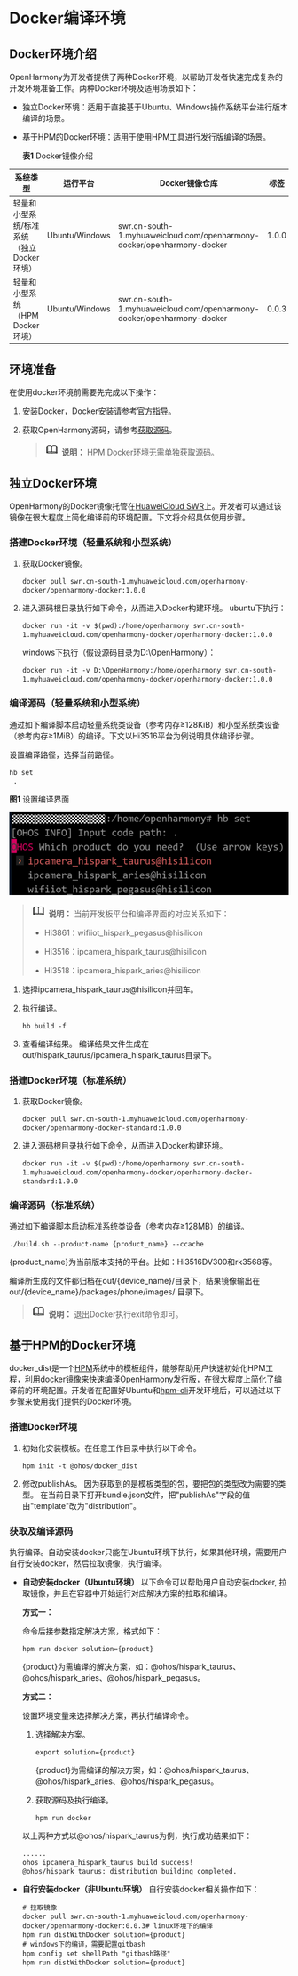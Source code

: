 # Docker编译环境


## Docker环境介绍

OpenHarmony为开发者提供了两种Docker环境，以帮助开发者快速完成复杂的开发环境准备工作。两种Docker环境及适用场景如下：

- 独立Docker环境：适用于直接基于Ubuntu、Windows操作系统平台进行版本编译的场景。

- 基于HPM的Docker环境：适用于使用HPM工具进行发行版编译的场景。

  **表1** Docker镜像介绍

| 系统类型 | 运行平台 | Docker镜像仓库 | 标签 | 
| -------- | -------- | -------- | -------- |
| 轻量和小型系统/标准系统（独立Docker环境） | Ubuntu/Windows | swr.cn-south-1.myhuaweicloud.com/openharmony-docker/openharmony-docker | 1.0.0 | 
| 轻量和小型系统（HPM Docker环境） | Ubuntu/Windows | swr.cn-south-1.myhuaweicloud.com/openharmony-docker/openharmony-docker | 0.0.3 | 


## 环境准备

在使用docker环境前需要先完成以下操作：

1. 安装Docker，Docker安装请参考[官方指导](https://docs.docker.com/engine/install/)。

2. 获取OpenHarmony源码，请参考[获取源码](https://device.harmonyos.com/cn/docs/documentation/guide/sourcecode-acquire-0000001050769927)。
   > ![icon-note.gif](public_sys-resources/icon-note.gif) **说明：**
   > HPM Docker环境无需单独获取源码。


## 独立Docker环境

OpenHarmony的Docker镜像托管在[HuaweiCloud SWR](https://console.huaweicloud.com/swr/?region=cn-south-1#/app/warehouse/warehouseMangeDetail/goldensir/openharmony-docker/openharmony-docker?type=ownImage)上。开发者可以通过该镜像在很大程度上简化编译前的环境配置。下文将介绍具体使用步骤。

### 搭建Docker环境（轻量系统和小型系统）

1. 获取Docker镜像。
     
   ```
   docker pull swr.cn-south-1.myhuaweicloud.com/openharmony-docker/openharmony-docker:1.0.0
   ```

2. 进入源码根目录执行如下命令，从而进入Docker构建环境。
     ubuntu下执行：
     
   ```
   docker run -it -v $(pwd):/home/openharmony swr.cn-south-1.myhuaweicloud.com/openharmony-docker/openharmony-docker:1.0.0
   ```

   windows下执行（假设源码目录为D:\OpenHarmony）：

     
   ```
   docker run -it -v D:\OpenHarmony:/home/openharmony swr.cn-south-1.myhuaweicloud.com/openharmony-docker/openharmony-docker:1.0.0
   ```

### 编译源码（轻量系统和小型系统）

通过如下编译脚本启动轻量系统类设备（参考内存≥128KiB）和小型系统类设备（参考内存≥1MiB）的编译。下文以Hi3516平台为例说明具体编译步骤。

  设置编译路径，选择当前路径。
  
```
hb set
 .
```

  **图1** 设置编译界面

  ![zh-cn_image_0000001153508656](figures/zh-cn_image_0000001153508656.png)

> ![icon-note.gif](public_sys-resources/icon-note.gif) **说明：**
> 当前开发板平台和编译界面的对应关系如下：
> 
> - Hi3861：wifiiot_hispark_pegasus\@hisilicon
> 
> - Hi3516：ipcamera_hispark_taurus\@hisilicon
> 
> - Hi3518：ipcamera_hispark_aries\@hisilicon

1. 选择ipcamera_hispark_taurus\@hisilicon并回车。

2. 执行编译。
     
   ```
   hb build -f
   ```

3. 查看编译结果。
   编译结果文件生成在out/hispark_taurus/ipcamera_hispark_taurus目录下。

### 搭建Docker环境（标准系统）

1. 获取Docker镜像。
     
   ```
   docker pull swr.cn-south-1.myhuaweicloud.com/openharmony-docker/openharmony-docker-standard:1.0.0
   ```

2. 进入源码根目录执行如下命令，从而进入Docker构建环境。
     
   ```
   docker run -it -v $(pwd):/home/openharmony swr.cn-south-1.myhuaweicloud.com/openharmony-docker/openharmony-docker-standard:1.0.0
   ```

### 编译源码（标准系统）

  通过如下编译脚本启动标准系统类设备（参考内存≥128MB）的编译。
  
```
./build.sh --product-name {product_name} --ccache
```

{product_name}为当前版本支持的平台。比如：Hi3516DV300和rk3568等。

编译所生成的文件都归档在out/{device_name}/目录下，结果镜像输出在 out/{device_name}/packages/phone/images/ 目录下。


> ![icon-note.gif](public_sys-resources/icon-note.gif) **说明：**
> 退出Docker执行exit命令即可。


## 基于HPM的Docker环境

docker_dist是一个[HPM](https://hpm.harmonyos.com/)系统中的模板组件，能够帮助用户快速初始化HPM工程，利用docker镜像来快速编译OpenHarmony发行版，在很大程度上简化了编译前的环境配置。开发者在配置好Ubuntu和[hpm-cli](https://device.harmonyos.com/cn/docs/documentation/guide/hpm-part-development-install-0000001178291102)开发环境后，可以通过以下步骤来使用我们提供的Docker环境。


### 搭建Docker环境

1. 初始化安装模板。在任意工作目录中执行以下命令。
     
   ```
   hpm init -t @ohos/docker_dist
   ```

2. 修改publishAs。
   因为获取到的是模板类型的包，要把包的类型改为需要的类型。 在当前目录下打开bundle.json文件，把"publishAs"字段的值由"template"改为"distribution"。


### 获取及编译源码

执行编译。自动安装docker只能在Ubuntu环境下执行，如果其他环境，需要用户自行安装docker，然后拉取镜像，执行编译。

- **自动安装docker（Ubuntu环境）**
  以下命令可以帮助用户自动安装docker, 拉取镜像，并且在容器中开始运行对应解决方案的拉取和编译。

  **方式一：**

  命令后接参数指定解决方案，格式如下：

    
  ```
  hpm run docker solution={product}
  ```

  {product}为需编译的解决方案，如：\@ohos/hispark_taurus、\@ohos/hispark_aries、\@ohos/hispark_pegasus。

  **方式二：**

  设置环境变量来选择解决方案，再执行编译命令。

  1. 选择解决方案。
        
      ```
      export solution={product}
      ```

      {product}为需编译的解决方案，如：\@ohos/hispark_taurus、\@ohos/hispark_aries、\@ohos/hispark_pegasus。
  2. 获取源码及执行编译。
        
      ```
      hpm run docker
      ```

    以上两种方式以\@ohos/hispark_taurus为例，执行成功结果如下：
    
  ```
  ......
  ohos ipcamera_hispark_taurus build success!
  @ohos/hispark_taurus: distribution building completed.
  ```

- **自行安装docker（非Ubuntu环境）**
  自行安装docker相关操作如下：

    
  ```
  # 拉取镜像 
  docker pull swr.cn-south-1.myhuaweicloud.com/openharmony-docker/openharmony-docker:0.0.3# linux环境下的编译 
  hpm run distWithDocker solution={product}
  # windows下的编译，需要配置gitbash 
  hpm config set shellPath "gitbash路径"
  hpm run distWithDocker solution={product}
  ```
